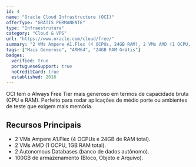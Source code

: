 ```yaml
---
id: 4
name: "Oracle Cloud Infrastructure (OCI)"
offerType: "GRÁTIS PERMANENTE"
type: "Infraestrutura"
category: "Cloud & VPS"
url: "https://www.oracle.com/cloud/free/"
summary: "2 VMs Ampere A1.Flex (4 OCPUs, 24GB RAM), 2 VMs AMD (1 OCPU, 1GB RAM), 2 Autonomous DBs, 100GB de armazenamento."
tags: ["Mais Generoso", "ARM64", "24GB RAM Grátis"]
badges:
  verified: true
  portugueseSupport: true
  noCreditCard: true
  established: 2016
---
```


OCI tem o Always Free Tier mais generoso em termos de capacidade bruta (CPU e RAM). Perfeito para rodar aplicações de médio porte ou ambientes de teste que exigem mais memória.

## Recursos Principais

- 2 VMs Ampere A1.Flex (4 OCPUs e 24GB de RAM total).
- 2 VMs AMD (1 OCPU, 1GB RAM total).
- 2 Autonomous Databases (banco de dados autônomo).
- 100GB de armazenamento (Bloco, Objeto e Arquivo).
